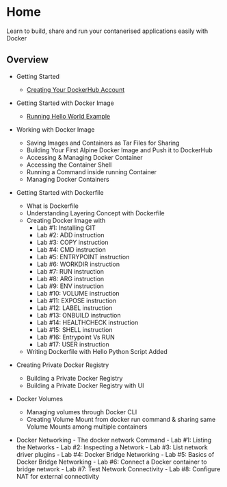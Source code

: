 # Home


Learn to build, share and run your contanerised applications easily with Docker

## Overview

*  Getting Started
     - [Creating Your DockerHub Account](3_Docker-For-Beginners/1_Getting-Started-with-Docker-Hub/docker-hub/)
*  Getting Started with Docker Image
     - [Running Hello World Example](3_Docker-For-Beginners/2_Getting-Started-With-Docker-Image/hello-world/)

* Working with Docker Image
     - Saving Images and Containers as Tar Files for Sharing
     - Building Your First Alpine Docker Image and Push it to DockerHub
     - Accessing & Managing Docker Container
     - Accessing the Container Shell
     - Running a Command inside running Container
     - Managing Docker Containers

* Getting Started with Dockerfile
     - What is Dockerfile
     - Understanding Layering Concept with Dockerfile
     - Creating Docker Image with
        - Lab #1: Installing GIT
        - Lab #2: ADD instruction
        - Lab #3: COPY instruction
        - Lab #4: CMD instruction
        - Lab #5: ENTRYPOINT instruction
        - Lab #6: WORKDIR instruction
        - Lab #7: RUN instruction
        - Lab #8: ARG instruction
        - Lab #9: ENV instruction
        - Lab #10: VOLUME instruction
        - Lab #11: EXPOSE instruction
        - Lab #12: LABEL instruction
        - Lab #13: ONBUILD instruction
        - Lab #14: HEALTHCHECK instruction
        - Lab #15: SHELL instruction
        - Lab #16: Entrypoint Vs RUN
        - Lab #17: USER instruction
     - Writing Dockerfile with Hello Python Script Added

* Creating Private Docker Registry
     - Building a Private Docker Registry
     - Building a Private Docker Registry with UI

* Docker Volumes
     - Managing volumes through Docker CLI
     - Creating Volume Mount from docker run command & sharing same Volume Mounts among multiple containers

* Docker Networking
      - The docker network Command
      - Lab #1: Listing the Networks
      - Lab #2: Inspecting a Network
      - Lab #3: List network driver plugins
      - Lab #4: Docker Bridge Networking
      - Lab #5: Basics of Docker Bridge Networking
      - Lab #6: Connect a Docker container to bridge network
      - Lab #7: Test Network Connectivity
      - Lab #8: Configure NAT for external connectivity

